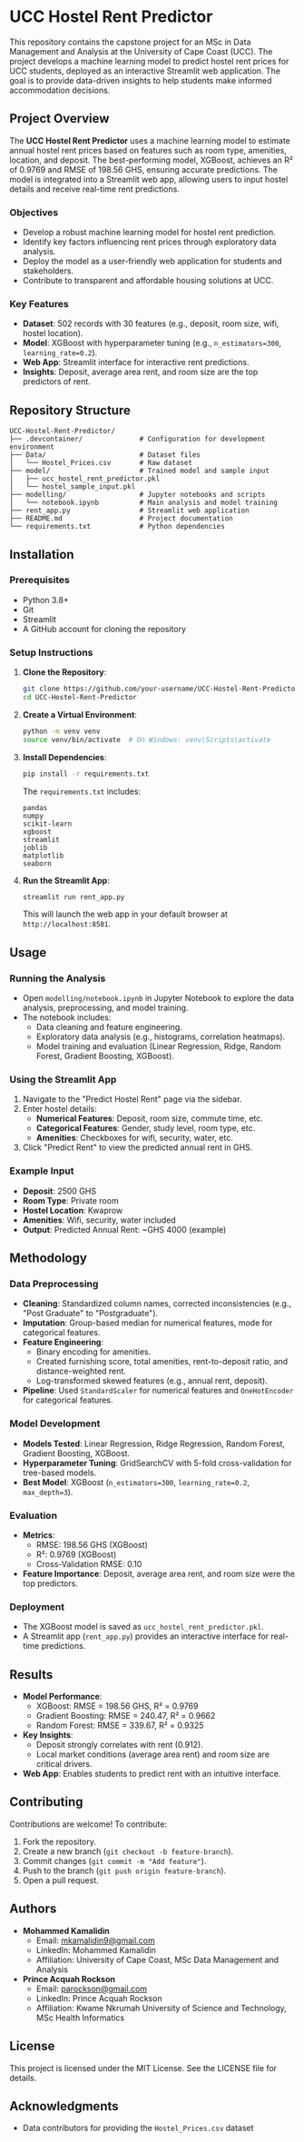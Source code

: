 ﻿# UCC Hostel Rent Predictor

This repository contains the capstone project for an MSc in Data Management and Analysis at the University of Cape Coast (UCC). The project develops a machine learning model to predict hostel rent prices for UCC students, deployed as an interactive Streamlit web application. The goal is to provide data-driven insights to help students make informed accommodation decisions.

## Project Overview

The **UCC Hostel Rent Predictor** uses a machine learning model to estimate annual hostel rent prices based on features such as room type, amenities, location, and deposit. The best-performing model, XGBoost, achieves an R² of 0.9769 and RMSE of 198.56 GHS, ensuring accurate predictions. The model is integrated into a Streamlit web app, allowing users to input hostel details and receive real-time rent predictions.

### Objectives

- Develop a robust machine learning model for hostel rent prediction.
- Identify key factors influencing rent prices through exploratory data analysis.
- Deploy the model as a user-friendly web application for students and stakeholders.
- Contribute to transparent and affordable housing solutions at UCC.

### Key Features

- **Dataset**: 502 records with 30 features (e.g., deposit, room size, wifi, hostel location).
- **Model**: XGBoost with hyperparameter tuning (e.g., `n_estimators=300`, `learning_rate=0.2`).
- **Web App**: Streamlit interface for interactive rent predictions.
- **Insights**: Deposit, average area rent, and room size are the top predictors of rent.

## Repository Structure

```
UCC-Hostel-Rent-Predictor/
├── .devcontainer/              # Configuration for development environment
├── Data/                       # Dataset files
│   └── Hostel_Prices.csv       # Raw dataset
├── model/                      # Trained model and sample input
│   ├── ucc_hostel_rent_predictor.pkl
│   └── hostel_sample_input.pkl
├── modelling/                  # Jupyter notebooks and scripts
│   └── notebook.ipynb          # Main analysis and model training
├── rent_app.py                 # Streamlit web application
├── README.md                   # Project documentation
└── requirements.txt            # Python dependencies
```

## Installation

### Prerequisites

- Python 3.8+
- Git
- Streamlit
- A GitHub account for cloning the repository

### Setup Instructions

1. **Clone the Repository**:

   ```bash
   git clone https://github.com/your-username/UCC-Hostel-Rent-Predictor.git
   cd UCC-Hostel-Rent-Predictor
   ```

2. **Create a Virtual Environment**:

   ```bash
   python -m venv venv
   source venv/bin/activate  # On Windows: venv\Scripts\activate
   ```

3. **Install Dependencies**:

   ```bash
   pip install -r requirements.txt
   ```

   The `requirements.txt` includes:

   ```
   pandas
   numpy
   scikit-learn
   xgboost
   streamlit
   joblib
   matplotlib
   seaborn
   ```

4. **Run the Streamlit App**:

   ```bash
   streamlit run rent_app.py
   ```

   This will launch the web app in your default browser at `http://localhost:8501`.

## Usage

### Running the Analysis

- Open `modelling/notebook.ipynb` in Jupyter Notebook to explore the data analysis, preprocessing, and model training.
- The notebook includes:
  - Data cleaning and feature engineering.
  - Exploratory data analysis (e.g., histograms, correlation heatmaps).
  - Model training and evaluation (Linear Regression, Ridge, Random Forest, Gradient Boosting, XGBoost).

### Using the Streamlit App

1. Navigate to the "Predict Hostel Rent" page via the sidebar.
2. Enter hostel details:
   - **Numerical Features**: Deposit, room size, commute time, etc.
   - **Categorical Features**: Gender, study level, room type, etc.
   - **Amenities**: Checkboxes for wifi, security, water, etc.
3. Click "Predict Rent" to view the predicted annual rent in GHS.

### Example Input

- **Deposit**: 2500 GHS
- **Room Type**: Private room
- **Hostel Location**: Kwaprow
- **Amenities**: Wifi, security, water included
- **Output**: Predicted Annual Rent: \~GHS 4000 (example)

## Methodology

### Data Preprocessing

- **Cleaning**: Standardized column names, corrected inconsistencies (e.g., "Post Graduate" to "Postgraduate").
- **Imputation**: Group-based median for numerical features, mode for categorical features.
- **Feature Engineering**:
  - Binary encoding for amenities.
  - Created furnishing score, total amenities, rent-to-deposit ratio, and distance-weighted rent.
  - Log-transformed skewed features (e.g., annual rent, deposit).
- **Pipeline**: Used `StandardScaler` for numerical features and `OneHotEncoder` for categorical features.

### Model Development

- **Models Tested**: Linear Regression, Ridge Regression, Random Forest, Gradient Boosting, XGBoost.
- **Hyperparameter Tuning**: GridSearchCV with 5-fold cross-validation for tree-based models.
- **Best Model**: XGBoost (`n_estimators=300`, `learning_rate=0.2`, `max_depth=3`).

### Evaluation

- **Metrics**:
  - RMSE: 198.56 GHS (XGBoost)
  - R²: 0.9769 (XGBoost)
  - Cross-Validation RMSE: 0.10
- **Feature Importance**: Deposit, average area rent, and room size were the top predictors.

### Deployment

- The XGBoost model is saved as `ucc_hostel_rent_predictor.pkl`.
- A Streamlit app (`rent_app.py`) provides an interactive interface for real-time predictions.

## Results

- **Model Performance**:
  - XGBoost: RMSE = 198.56 GHS, R² = 0.9769
  - Gradient Boosting: RMSE = 240.47, R² = 0.9662
  - Random Forest: RMSE = 339.67, R² = 0.9325
- **Key Insights**:
  - Deposit strongly correlates with rent (0.912).
  - Local market conditions (average area rent) and room size are critical drivers.
- **Web App**: Enables students to predict rent with an intuitive interface.

## Contributing

Contributions are welcome! To contribute:

1. Fork the repository.
2. Create a new branch (`git checkout -b feature-branch`).
3. Commit changes (`git commit -m "Add feature"`).
4. Push to the branch (`git push origin feature-branch`).
5. Open a pull request.

## Authors

- **Mohammed Kamalidin**
  - Email: mkamalidin9@gmail.com
  - LinkedIn: Mohammed Kamalidin
  - Affiliation: University of Cape Coast, MSc Data Management and Analysis
- **Prince Acquah Rockson**
  - Email: parockson@gmail.com
  - LinkedIn: Prince Acquah Rockson
  - Affiliation: Kwame Nkrumah University of Science and Technology, MSc Health Informatics

## License

This project is licensed under the MIT License. See the LICENSE file for details.

## Acknowledgments

- Data contributors for providing the `Hostel_Prices.csv` dataset
